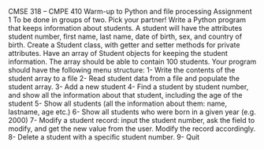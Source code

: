 CMSE 318 – CMPE 410
Warm-up to Python and file processing
Assignment 1
To be done in groups of two. Pick your partner!
Write a Python program that keeps information about students. A student will have the attributes
student number, first name, last name, date of birth, sex, and country of birth. Create a Student
class, with getter and setter methods for private attributes. Have an array of Student objects for keeping
the student information. The array should be able to contain 100 students.
Your program should have the following menu structure:
1- Write the contents of the student array to a file
2- Read student data from a file and populate the student array.
3- Add a new student
4- Find a student by student number, and show all the information about that student, including the age of the student
5- Show all students (all the information about them: name, lastname, age etc.)
6- Show all students who were born in a given year (e.g. 2000)
7- Modify a student record: input the student number, ask the field to modify, and get the new value from the user. Modify the record accordingly.
8- Delete a student with a specific student number.
9- Quit
